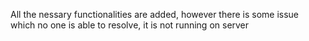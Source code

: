 All the nessary functionalities are added, however there is some issue which no one is able to resolve, it is not running on server

